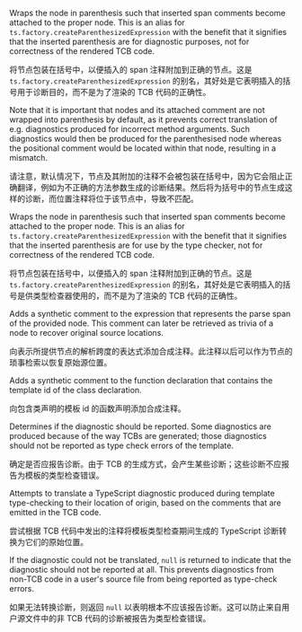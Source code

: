 Wraps the node in parenthesis such that inserted span comments become attached to the proper
node. This is an alias for `ts.factory.createParenthesizedExpression` with the benefit that it
signifies that the inserted parenthesis are for diagnostic purposes, not for correctness of the
rendered TCB code.

将节点包装在括号中，以便插入的 span 注释附加到正确的节点。这是
`ts.factory.createParenthesizedExpression`
的别名，其好处是它表明插入的括号用于诊断目的，而不是为了渲染的 TCB 代码的正确性。

Note that it is important that nodes and its attached comment are not wrapped into parenthesis
by default, as it prevents correct translation of e.g. diagnostics produced for incorrect method
arguments. Such diagnostics would then be produced for the parenthesised node whereas the
positional comment would be located within that node, resulting in a mismatch.

请注意，默认情况下，节点及其附加的注释不会被包装在括号中，因为它会阻止正确翻译，例如为不正确的方法参数生成的诊断结果。然后将为括号中的节点生成这样的诊断，而位置注释将位于该节点中，导致不匹配。

Wraps the node in parenthesis such that inserted span comments become attached to the proper
node. This is an alias for `ts.factory.createParenthesizedExpression` with the benefit that it
signifies that the inserted parenthesis are for use by the type checker, not for correctness of
the rendered TCB code.

将节点包装在括号中，以便插入的 span 注释附加到正确的节点。这是
`ts.factory.createParenthesizedExpression`
的别名，其好处是它表明插入的括号是供类型检查器使用的，而不是为了渲染的 TCB 代码的正确性。

Adds a synthetic comment to the expression that represents the parse span of the provided node.
This comment can later be retrieved as trivia of a node to recover original source locations.

向表示所提供节点的解析跨度的表达式添加合成注释。此注释以后可以作为节点的琐事检索以恢复原始源位置。

Adds a synthetic comment to the function declaration that contains the template id
of the class declaration.

向包含类声明的模板 id 的函数声明添加合成注释。

Determines if the diagnostic should be reported. Some diagnostics are produced because of the
way TCBs are generated; those diagnostics should not be reported as type check errors of the
template.

确定是否应报告诊断。由于 TCB 的生成方式，会产生某些诊断；这些诊断不应报告为模板的类型检查错误。

Attempts to translate a TypeScript diagnostic produced during template type-checking to their
location of origin, based on the comments that are emitted in the TCB code.

尝试根据 TCB 代码中发出的注释将模板类型检查期间生成的 TypeScript 诊断转换为它们的原始位置。

If the diagnostic could not be translated, `null` is returned to indicate that the diagnostic
should not be reported at all. This prevents diagnostics from non-TCB code in a user's source
file from being reported as type-check errors.

如果无法转换诊断，则返回 `null` 以表明根本不应该报告诊断。这可以防止来自用户源文件中的非 TCB
代码的诊断被报告为类型检查错误。